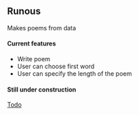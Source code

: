 ## Runous

Makes poems from data

#### Current features

*  Write poem
*  User can choose first word
*  User can specify the length of the poem

#### Still under construction

[Todo](https://github.com/rovaniemi/runous/blob/master/TODO.md)
